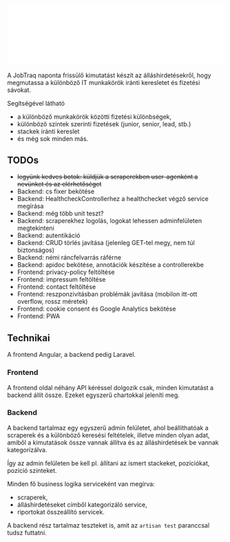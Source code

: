 ![JobTraq logo](angular-frontend/src/assets/logo_Light.svg)

A JobTraq naponta frissülő kimutatást készít az álláshirdetésekről, hogy megmutassa a különböző IT munkakörök iránti keresletet és fizetési sávokat.

Segítségével látható

- a különböző munkakörök közötti fizetési különbségek,
- különböző szintek szerinti fizetések (junior, senior, lead, stb.)
- stackek iránti kereslet
- és még sok minden más.

## TODOs

- ~~legyünk kedves botok: küldjük a scraperekben user-agenként a nevünket és az elérhetőséget~~
- Backend: cs fixer bekötése
- Backend: HealthcheckControllerhez a healthchecket végző service megírása
- Backend: még több unit teszt?
- Backend: scraperekhez logolás, logokat lehessen adminfelületen megtekinteni
- Backend: autentikáció
- Backend: CRUD törlés javítása (jelenleg GET-tel megy, nem túl biztonságos)
- Backend: némi ráncfelvarrás ráférne
- Backend: apidoc bekötése, annotációk készítése a controllerekbe
- Frontend: privacy-policy feltöltése
- Frontend: impressum feltöltése
- Frontend: contact feltöltése
- Frontend: reszponzivitásban problémák javítása (mobilon itt-ott overflow, rossz méretek)
- Frontend: cookie consent és Google Analytics bekötése
- Frontend: PWA

## Technikai

A frontend Angular, a backend pedig Laravel.

### Frontend

A frontend oldal néhány API kéréssel dolgozik csak, minden kimutatást a backend állít össze. Ezeket egyszerű
chartokkal jeleníti meg.

### Backend

A backend tartalmaz egy egyszerű admin felületet, ahol beállíthatóak a scraperek és a különböző keresési feltételek,
illetve minden olyan adat, amiből a kimutatások össze vannak állítva és az álláshirdetések be vannak kategorizálva.

Így az admin felületen be kell pl. állítani az ismert stackeket, pozíciókat, pozíció szinteket.

Minden fő business logika serviceként van megírva:

- scraperek,
- álláshirdetéseket címből kategorizáló service,
- riportokat összeállító servicek.

A backend rész tartalmaz teszteket is, amit az `artisan test` paranccsal tudsz futtatni.
